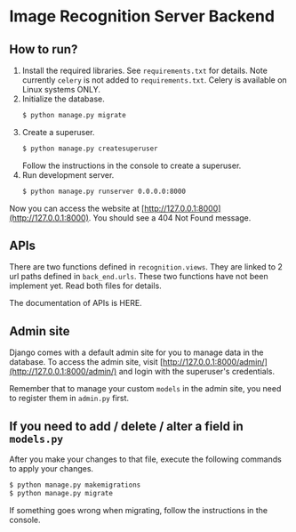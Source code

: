 # Image Recognition Server Backend

## How to run?
1. Install the required libraries. See `requirements.txt` for details.
   Note currently `celery` is not added to `requirements.txt`. Celery is available on Linux systems ONLY.
2. Initialize the database.
    ```bash
    $ python manage.py migrate
    ```
3. Create a superuser.
    ```bash
    $ python manage.py createsuperuser
    ```
   Follow the instructions in the console to create a superuser.
4. Run development server.
    ```bash
    $ python manage.py runserver 0.0.0.0:8000
    ```
   
Now you can access the website at [http://127.0.0.1:8000](http://127.0.0.1:8000). You should see a 404 Not Found message.

## APIs
There are two functions defined in `recognition.views`. They are linked to 2 url paths defined in `back_end.urls`. These two functions have not been implement yet. Read both files for details.

The documentation of APIs is HERE.

## Admin site
Django comes with a default admin site for you to manage data in the database. To access the admin site, visit [http://127.0.0.1:8000/admin/](http://127.0.0.1:8000/admin/) and login with the superuser's credentials.

Remember that to manage your custom `models` in the admin site, you need to register them in `admin.py` first.

## If you need to add / delete / alter a field in `models.py`
After you make your changes to that file, execute the following commands to apply your changes.

```bash
$ python manage.py makemigrations
$ python manage.py migrate
```

If something goes wrong when migrating, follow the instructions in the console.
